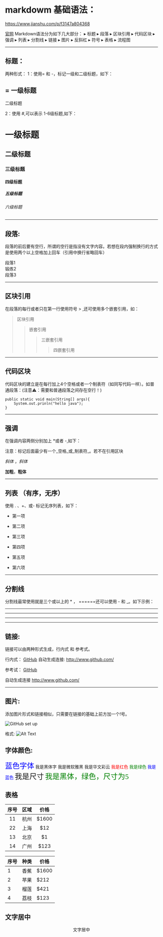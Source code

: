 <!-- toc -->
# markdowm 基础语法：
https://www.jianshu.com/p/f3147a804368

[官网](https://commonmark.org/help/)
Markdown语法分为如下几大部分：
▸ 标题
▸ 段落
▸ 区块引用
▸ 代码区块
▸ 强调
▸ 列表
▸ 分割线
▸ 链接
▸ 图片
▸ 反斜杠
▸ 符号
▸ 表格
▸ 流程图

***

## 标题：

两种形式：
1：使用= 和 -，标记一级和二级标题，如下：

= 
一级标题
-
二级标题

2：使用 #,可以表示 1-6级标题,如下：
#               一级标题
##              二级标题
###             三级标题
####            四级标题
#####           五级标题
######          六级标题

***
## 段落:
段落的前后要有空行，所谓的空行是指没有文字内容。若想在段内强制换行的方式是使用两个以上空格加上回车（引用中换行省略回车）

 段落1  
 锻炼2  
 段落3

***
## 区块引用

在段落的每行或者只在第一行使用符号 > ,还可使用多个嵌套引用，如：

> 区块引用
> > 嵌套引用
> > >三嵌套引用
> > > > 四嵌套引用
 

***
## 代码区块

代码区块的建立是在每行加上4个空格或者一个制表符（如同写代码一样）。如普通段落：(注意⚠️：需要和普通段落之间存在空行！)

    public static void main(String[] args){
        System.out.prinln("hello java");
    }

***
## 强调
在强调内容两侧分别加上 *或者 -,如下：

注意：标记后面最少有一个_空格_或_制表符_。若不在引用区块

*斜体* ，_斜体_

**加粗**，__粗体__

***
## 列表 （有序，无序）

使用 . 、+、或- 标记无序列表，如下：

-   第一项
+   第二项
-   第三项
+   第四项
-   第五项
+   第六项


***
## 分割线
分割线最常使用就是三个或以上的 * ， ======</font>还可以使用  - 和 _。如下示例：

***
---
_____ 


***
## 链接:
链接可以由两种形式生成，行内式 和 参考式。

行内式：
[GitHub](http://github.com)
自动生成连接:  <http://www.github.com/>

参考试：
[GitHub][1]

[1]:http://github.com

自动生成连接  <http://www.github.com/>

***

## 图片:
添加图片形式和链接相似，只需要在链接的基础上前方加一个!号。

![GitHub set up](http://zh.mweb.im/asset/img/set-up-git.gif)

格式: ![Alt Text](url)

## 字体颜色:
<font color=blue size=5>蓝色字体</font>
<font face="黑体">我是黑体字</font>
<font face="微软雅黑">我是微软雅黑</font>
<font face="STCAIYUN">我是华文彩云</font>
<font color=red>我是红色</font>
<font color=#008000>我是绿色</font>
<font color=Blue>我是蓝色</font>
<font size=5>我是尺寸</font>
<font face="黑体" color=green size=5>我是黑体，绿色，尺寸为5</font>

## 表格
|  序号  | 区域    | 价格 |
|:------:|:------:|:---:|
| 11     | 杭州 | $1600 |
| 22     | 上海 |   $12 |
| 13     | 北京 |   $1  |
| 14     | 广州 |  $123 |


|  序号  | 种类 |  价格 |
| ----- | ----| ---- |
| 1     | 香蕉 | $1600 |
| 2     | 苹果 |  $212 |
| 3     | 榴莲 |  $421 |
| 4     | 荔枝 |  $123 |

## 文字居中

<center>文字居中</center>

